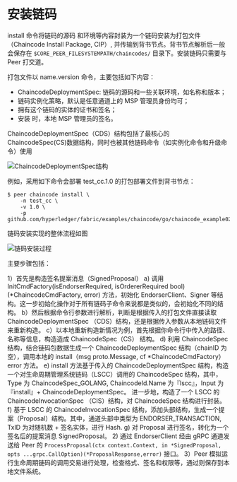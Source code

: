 # 安装链码

install 命令将链码的源码 和环境等内容封装为一个链码安装为打包文件（Chaincode Install Package, CIP）, 并传输到背书节点。背书节点解析后一般会保存在 `$CORE_PEER_FILESYSTEMPATH/chaincodes/` 目录下。安装链码只需要与 Peer 打交道。

打包文件以 name.version 命令，主要包括如下内容：

- ChaincodeDeploymentSpec: 链码的源码和一些关联环境，如名称和版本；
- 链码实例化策略，默认是任意通道上的 MSP 管理员身份均可；
- 拥有这个链码的实体的证书和签名；
- 安装 时，本地 MSP 管理员的签名。

ChaincodeDeploymentSpec（CDS）结构包括了最核心的 ChaincodeSpec(CS)数据结构，同时也被其他链码命令（如实例化命令和升级命令）使用

![ChaincodeDeploymentSpec结构](http://oioe30uk4.bkt.clouddn.com/ChaincodeDeploymentSpec%20%E7%BB%93%E6%9E%84.png)

例如，采用如下命令会部署 test_cc.1.0 的打包部署文件到背书节点：

```
$ peer chaincode install \
    -n test_cc \
    -v 1.0 \
    -p github.com/hyperledger/fabric/examples/chaincode/go/chaincode_example02
```


链码安装实现的整体流程如图

![链码安装过程](http://oioe30uk4.bkt.clouddn.com/%E9%93%BE%E7%A0%81%E5%AE%89%E8%A3%85%E8%BF%87%E7%A8%8B.png)

主要步骤包括：

1）首先是构造签名提案消息（SignedProposal）
   a) 调用 InitCmdFactory(isEndorserRequired, isOrdererRequired bool)(*ChaincodeCmdFactory, error) 方法，初始化 EndorserClient、Signer 等结构。这一步初始化操作对于所有链码子命令来说都是类似的，会初始化不同的结构。
   b）然后根据命令行参数进行解析，判断是根据传入的打包文件直接读取 ChaincodeDeploymentSpec （CDS）结构，还是根据传入参数从本地链码文件来重新构造。
   c）以本地重新构造新情况为例，首先根据你命令行中传入的路径、名称等信息，构造造成 ChaincodeSpec（CS） 结构。
   d) 利用 ChaincodeSpec 结构，结合链码包数据生成一个 ChaincodeDeploymentSpec 结构（chainID 为空），调用本地的 install（msg proto.Message, cf *ChaincodeCmdFactory）error 方法。
   e) install 方法基于传入的 ChaincodeDeploymentSpec 结构，构造一个对生命周期管理系统链码（LSCC）调用的 ChaincodeSpec 结构，其中， Type 为 ChaincodeSpec_GOLANG, ChaincodeId.Name 为『lscc』，Input 为 『install』+ ChaincodeDeploymentSpec。 进一步地，构造了一个 LSCC 的 ChaincodeInvocationSpec （CIS）结构，对 ChaincodeSpec 结构进行封装。
   f) 基于 LSCC 的 ChaincodeInvocationSpec 结构，添加头部结构，生成一个提案（Proposal）结构。其中，通道头部中类型为 ENDORSER_TRANSACTION, TxID 为对随机数 + 签名实体，进行 Hash.
   g) 对 Proposal 进行签名，转化为一个签名后的提案消息 SignedProposal。
2) 通过 EndorserClient 经由 gRPC 通道发送给 Peer 的 `ProcessProposal(ctx context.Context, in *SignedProposal, opts ...grpc.CallOption)(*ProposalResponse,error)` 接口。
3）Peer 模拟运行生命周期链码的调用交易进行处理，检查格式、签名和权限等，通过则保存到本地文件系统。